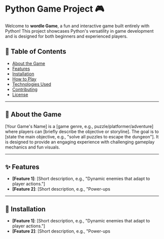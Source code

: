 # Python Game Project 🎮

Welcome to **wordle Game**, a fun and interactive game built entirely with Python! This project showcases Python's versatility in game development and is designed for both beginners and experienced players.

## 📜 Table of Contents
- [About the Game](#about-the-game)
- [Features](#features)
- [Installation](#installation)
- [How to Play](#how-to-play)
- [Technologies Used](#technologies-used)
- [Contributing](#contributing)
- [License](#license)

---

## 🎯 About the Game
[Your Game's Name] is a [game genre, e.g., puzzle/platformer/adventure] where players can [briefly describe the objective or storyline]. The goal is to [state the main objective, e.g., "solve all puzzles to escape the dungeon"]. It is designed to provide an engaging experience with challenging gameplay mechanics and fun visuals.

---

## ✨ Features
- **[Feature 1]**: [Short description, e.g., "Dynamic enemies that adapt to player actions."]
- **[Feature 2]**: [Short description, e.g., "Power-ups

---

## 🎯 Installation
- **[Feature 1]**: [Short description, e.g., "Dynamic enemies that adapt to player actions."]
- **[Feature 2]**: [Short description, e.g., "Power-ups
